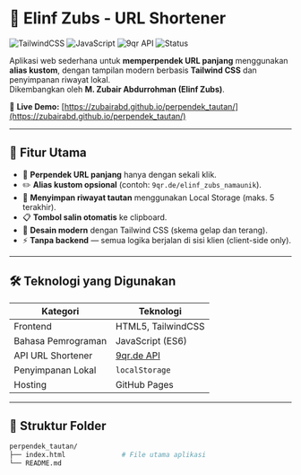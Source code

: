 # 🔗 Elinf Zubs - URL Shortener

![TailwindCSS](https://img.shields.io/badge/TailwindCSS-38B2AC?style=for-the-badge&logo=tailwind-css&logoColor=white)
![JavaScript](https://img.shields.io/badge/Vanilla%20JS-F7DF1E?style=for-the-badge&logo=javascript&logoColor=black)
![9qr API](https://img.shields.io/badge/9qr.de%20API-Live-blue?style=for-the-badge)
![Status](https://img.shields.io/badge/Status-Online-success?style=for-the-badge)

Aplikasi web sederhana untuk **memperpendek URL panjang** menggunakan **alias kustom**, dengan tampilan modern berbasis **Tailwind CSS** dan penyimpanan riwayat lokal.  
Dikembangkan oleh **M. Zubair Abdurrohman (Elinf Zubs)**.

🔗 **Live Demo:** [https://zubairabd.github.io/perpendek_tautan/](https://zubairabd.github.io/perpendek_tautan/)  

---

## 🚀 Fitur Utama
- 🔗 **Perpendek URL panjang** hanya dengan sekali klik.  
- ✏️ **Alias kustom opsional** (contoh: `9qr.de/elinf_zubs_namaunik`).  
- 🧠 **Menyimpan riwayat tautan** menggunakan Local Storage (maks. 5 terakhir).  
- 📋 **Tombol salin otomatis** ke clipboard.  
- 🎨 **Desain modern** dengan Tailwind CSS (skema gelap dan terang).  
- ⚡ **Tanpa backend** — semua logika berjalan di sisi klien (client-side only).  

---

## 🛠️ Teknologi yang Digunakan
| Kategori | Teknologi |
|----------|------------|
| Frontend | HTML5, TailwindCSS |
| Bahasa Pemrograman | JavaScript (ES6) |
| API URL Shortener | [9qr.de API](https://9qr.de/api) |
| Penyimpanan Lokal | `localStorage` |
| Hosting | GitHub Pages |

---

## 📂 Struktur Folder
```bash
perpendek_tautan/
├── index.html              # File utama aplikasi
└── README.md
